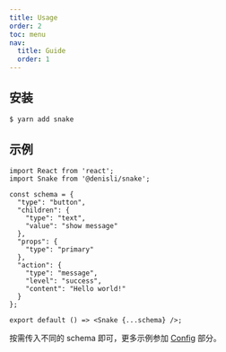 ```yaml
---
title: Usage
order: 2
toc: menu
nav:
  title: Guide
  order: 1
---
```


## 安装

```bash
$ yarn add snake
```

## 示例

```tsx
import React from 'react';
import Snake from '@denisli/snake';

const schema = {
  "type": "button",
  "children": {
    "type": "text",
    "value": "show message"
  },
  "props": {
    "type": "primary"
  },
  "action": {
    "type": "message",
    "level": "success",
    "content": "Hello world!"
  }
};

export default () => <Snake {...schema} />;
```

按需传入不同的 schema 即可，更多示例参加 [Config](/plugins) 部分。
